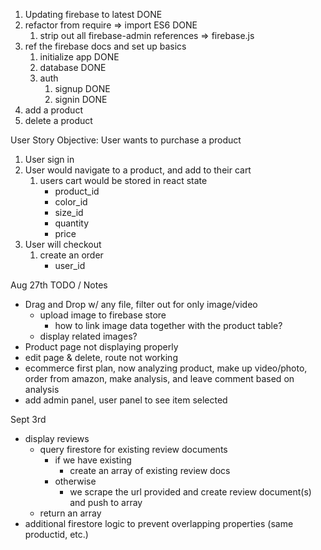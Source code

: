 1. Updating firebase to latest DONE
2. refactor from require => import ES6 DONE
   1. strip out all firebase-admin references => firebase.js
3. ref the firebase docs and set up basics
   1. initialize app DONE
   2. database DONE
   3. auth
      1. signup DONE
      2. signin DONE
4. add a product 
5. delete a product



User Story
Objective: User wants to purchase a product
1. User sign in 
2. User would navigate to a product, and add to their cart 
   1. users cart would be stored in react state
         - product_id
         - color_id
         - size_id
         - quantity
         - price
3. User will checkout
   1. create an order
      - user_id

Aug 27th TODO / Notes
- Drag and Drop w/ any file, filter out for only image/video
  - upload image to firebase store
    - how to link image data together with the product table? 
  - display related images? 
- Product page not displaying properly 
- edit page & delete, route not working
- ecommerce first plan, now analyzing product, make up video/photo, order from amazon, make analysis, and leave comment based on analysis 
- add admin panel, user panel to see item selected


Sept 3rd
- display reviews
  - query firestore for existing review documents
    - if we have existing
      - create an array of existing review docs
    - otherwise
      - we scrape the url provided and create review document(s) and push to array
  - return an array
- additional firestore logic to prevent overlapping properties (same productid, etc.)